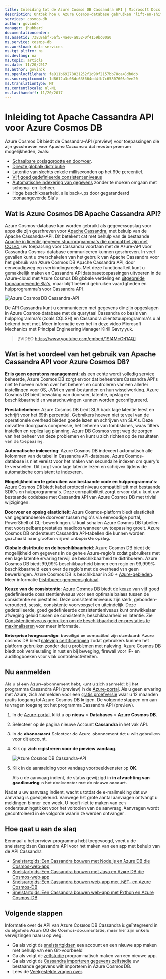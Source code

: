 ```yaml
---
title: Inleiding tot de Azure Cosmos DB Cassandra API | Microsoft Docs
description: Ontdek hoe u Azure Cosmos-database gebruiken 'lift-en-shift' bestaande toepassingen en nieuwe toepassingen bouwen met behulp van de Cassandra stuurprogramma's en CQL die u al bekend met bent Cassandra-API.
services: cosmos-db
author: govindk
manager: jhubbard
documentationcenter: 
ms.assetid: 73839abf-5af5-4ae0-a852-0f4159bc00a0
ms.service: cosmos-db
ms.workload: data-services
ms.tgt_pltfrm: na
ms.devlang: na
ms.topic: article
ms.date: 11/20/2017
ms.author: govindk
ms.openlocfilehash: fe911b69278021262f1d90f2157bb78ca48db0db
ms.sourcegitcommit: 1d8612a3c08dc633664ed4fb7c65807608a9ee20
ms.translationtype: MT
ms.contentlocale: nl-NL
ms.lasthandoff: 11/20/2017
---
```

# <a name="introduction-to-apache-cassandra-api-for-azure-cosmos-db"></a>Inleiding tot Apache Cassandra API voor Azure Cosmos DB

Azure Cosmos DB biedt de Cassandra-API (preview) voor toepassingen die zijn geschreven voor Apache Cassandra dat moeten premium mogelijkheden, zoals:

* [Schaalbare opslaggrootte en doorvoer](partition-data.md).
* [Directe globale distributie](distribute-data-globally.md)
* Latentie van slechts enkele milliseconden op het 99e percentiel.
* [Vijf goed gedefinieerde consistentieniveaus](consistency-levels.md)
* [Automatische indexering van gegevens](http://www.vldb.org/pvldb/vol8/p1668-shukla.pdf) zonder te moeten omgaan met schema- en -beheer. 
* Hoge beschikbaarheid, alle back-ups door gegarandeerd [toonaangevende Sla's](https://azure.microsoft.com/support/legal/sla/cosmos-db/)

## <a name="what-is-the-azure-cosmos-db-apache-cassandra-api"></a>Wat is Azure Cosmos DB Apache Cassandra API?

Azure Cosmos-database kan worden gebruikt als gegevensopslag voor apps die zijn geschreven voor [Apache Cassandra](https://cassandra.apache.org/), met behulp van de Apache Cassandra-API. Dit betekent dat met behulp van de bestaande [Apache in licentie gegeven stuurprogramma's die compatibel zijn met CQLv4](https://cassandra.apache.org/doc/latest/getting_started/drivers.html?highlight=driver), uw toepassing voor Cassandra voortaan met de Azure-API voor Cassandra Cosmos-database communiceren kunnen geschreven. In veel gevallen kunt u overschakelen van het gebruik van Apache Cassandra voor het gebruik van Azure Cosmos DB Apache Cassandra API, door eenvoudigweg een verbindingsreeks. Met deze functionaliteit kunt u gemakkelijk maken en Cassandra API databasetoepassingen uitvoeren in de Azure-cloud met Azure Cosmos DB globale verdeling en [uitgebreide toonaangevende Sla's](https://azure.microsoft.com/support/legal/sla/cosmos-db), maar blijft bekend gebruiken vaardigheden en hulpprogramma's voor Cassandra API.

![Azure Cosmos DB Cassandra-API](./media/cassandra-introduction/cosmosdb-cassandra.png)

De API Cassandra kunt u communiceren met gegevens die zijn opgeslagen in Azure Cosmos-database met de querytaal Cassandra op basis van hulpprogramma's (zoals CQLSH) en Cassandra clientstuurprogramma's u al bekend bent met. Meer informatie over het in deze video Microsoft Mechanics met Principal Engineering Manager Kirill Gavrylyuk.

> [!VIDEO https://www.youtube.com/embed/1Sf4McGN1AQ]
>

## <a name="what-is-the-benefit-of-using-apache-cassandra-api-for-azure-cosmos-db"></a>Wat is het voordeel van het gebruik van Apache Cassandra API voor Azure Cosmos DB?

**Er is geen operations management**: als een echte wordt volledig service beheerde, Azure Cosmos DB zorgt ervoor dat beheerders Cassandra API's niet te hoeven maken over het beheren en controleren van een allerlei instellingen voor OS, JVM en yaml-bestanden en hun wisselwerking. Azure Cosmos DB biedt bewaking van doorvoer, latentie, opslag en beschikbaarheid en waarschuwingen kunnen worden geconfigureerd. 

**Prestatiebeheer**: Azure Cosmos DB biedt SLA back lage latentie leest en schrijft voor het 99th percentiel. Gebruikers hoeven niet te veel van de operationele overhead bieden goede lezen en schrijven van SLA's. Deze omvatten doorgaans compressie, het beheren van tombstones, waas filters instellen en replica lag planning. Azure DB Cosmos vergt weg de zorgen van het beheer van deze problemen en kunt u zich richten op de resultaten van de toepassing.

**Automatische indexering**: Azure Cosmos DB indexeert automatisch alle kolommen van de tabel in Cassandra API-database. Azure Cosmos-database is niet vereist voor het maken van secundaire indexen om query's te versnellen. Dit zorgt voor lage latentie lezen en schrijven tijdens de automatische consistent te indexeren. 

**Mogelijkheid om te gebruiken van bestaande code en hulpprogramma's**: Azure Cosmos DB biedt kabel protocol niveau compatibiliteit met bestaande SDK's en hulpprogramma's. Deze compatibiliteit zorgt ervoor dat u kunt uw bestaande codebase met Cassandra API van Azure Cosmos DB met trivial wijzigingen.

**Doorvoer en opslag elasticiteit**: Azure Cosmos-platform biedt elasticiteit van gegarandeerde doorvoer tussen regio's via eenvoudige portal, PowerShell of CLI-bewerkingen. U kunt schalen Azure Cosmos DB tabellen met voorspelbare prestaties naadloos wanneer uw toepassing groeit. Azure Cosmos DB ondersteunt Cassandra API-tabellen die kunnen worden geschaald naar grootten vrijwel onbeperkte opslag. 

**Globale distributie en de beschikbaarheid**: Azure Cosmos DB biedt de mogelijkheid om gegevens in de gehele Azure-regio's zodat gebruikers met een lage latentie ervaring terwijl de beschikbaarheid te distribueren. Azure Cosmos DB biedt 99,99% beschikbaarheid binnen een regio en 99,999% beschikbaarheid lezen over de regio's met de overhead van geen bewerkingen. Azure Cosmos DB is beschikbaar in 30 + [Azure-gebieden](https://azure.microsoft.com/regions/services/). Meer informatie [Distribueer gegevens globaal](distribute-data-globally.md). 

**Keuze van de consistentie**: Azure Cosmos DB biedt de keuze van vijf goed gedefinieerde consistentieniveaus voor een optimale balans tussen de consistentie en prestaties. Deze consistentieniveaus zijn sterk, gebonden-verouderd, sessie, consistente voorvoegsel en uiteindelijk. Deze gedetailleerde, goed gedefinieerde consistentieniveaus kunt ontwikkelaar afweging geluid tussen de consistentie, beschikbaarheid en latentie. Zie [Consistentieniveaus gebruiken om de beschikbaarheid en prestaties te maximaliseren](consistency-levels.md) voor meer informatie. 

**Enterprise hoogwaardige**: beveiligd en compatibel zijn standaard: Azure cosmos DB biedt [naleving certificeringen](https://www.microsoft.com/trustcenter) zodat gebruikers kunnen het platform gebruiken zonder dat u problemen met naleving. Azure Cosmos DB biedt ook versleuteling in rust en bij beweging, firewall voor IP- en auditlogboeken voor vlak controleactiviteiten.  

<a id="sign-up-now"></a>
## <a name="sign-up-now"></a>Nu aanmelden 

Als u al een Azure-abonnement hebt, kunt u zich aanmeldt bij het programma Cassandra API (preview) in de [Azure-portal](https://aka.ms/cosmosdb-cassandra-signup).  Als u geen ervaring met Azure, zich aanmelden voor een [gratis proefversie](https://azure.microsoft.com/free) waar u 12 maanden gratis toegang tot Azure Cosmos DB krijgen. De volgende stappen om aan te vragen toegang tot het programma Cassandra API (preview).

1. In de [Azure-portal](https://portal.azure.com), klikt u op **nieuw** > **Databases** > **Azure Cosmos DB**. 

2. Selecteer op de pagina nieuwe Account **Cassandra** in het vak API. 

3. In de **abonnement** Selecteer de Azure-abonnement dat u wilt gebruiken voor dit account.

4. Klik op **zich registreren voor de preview vandaag**.

    ![Azure Cosmos DB Cassandra-API](./media/cassandra-introduction/cassandra-sign-up.png)

3. Klik in de aanmelding voor vandaag voorbeeldvenster op **OK**. 

    Als u de aanvraag indient, de status gewijzigd in **in afwachting van goedkeuring** in het deelvenster met de nieuwe account. 

Nadat u uw aanvraag indient, wacht u totdat de e-mailmelding dat uw aanvraag is goedgekeurd. Vanwege het grote aantal aanvragen ontvangt u meldingen binnen een week. U hoeft niet te maken van een ondersteuningsticket voor het voltooien van de aanvraag. Aanvragen wordt gecontroleerd in de volgorde waarin ze werden ontvangen. 

## <a name="how-to-get-started"></a>Hoe gaat u aan de slag
Eenmaal u het preview-programma hebt toegevoegd, voert u de snelstartgidsen Cassandra API voor het maken van een app met behulp van de API Cassandra:

* [Snelstartgids: Een Cassandra bouwen met Node.js en Azure DB die Cosmos-web-app](create-cassandra-nodejs.md)
* [Snelstartgids: Een Cassandra bouwen met Java en Azure DB die Cosmos-web-app](create-cassandra-java.md)
* [Snelstartgids: Een Cassandra bouwen web-app met .NET- en Azure Cosmos-DB](create-cassandra-dotnet.md)
* [Snelstartgids: Een Cassandra bouwen web-app met Python en Azure Cosmos-DB](create-cassandra-python.md)

## <a name="next-steps"></a>Volgende stappen

Informatie over de API van Azure Cosmos DB Cassandra is geïntegreerd in de algehele Azure DB die Cosmos-documentatie, maar hier zijn enkele verwijzingen naar u op weg:

* Ga als volgt de [snelstartgidsen](create-cassandra-nodejs.md) een account en een nieuwe app maken met behulp van een Git-voorbeeld
* Ga als volgt de [zelfstudie](tutorial-develop-cassandra-java.md) programmatisch maken van een nieuwe app.
* Ga als volgt de [Cassandra importeren gegevens zelfstudie](cassandra-import-data.md) uw bestaande gegevens wilt importeren in Azure Cosmos DB.
* Lees de [Veelgestelde vragen over](faq.md#cassandra).
